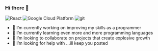 ### Hi there 👋


<img style="display: inline" alt="React" src="https://img.shields.io/badge/-React-45b8d8?style=flat-square&logo=react&logoColor=white" />
 <img style="display: inline" alt="Google Cloud Platform" src="https://img.shields.io/badge/-Google_Cloud_Platform-1a73e8?style=flat-square&logo=google-cloud&logoColor=white" />
 <img style="display: inline" alt="git" src="https://img.shields.io/badge/-Git-F05032?style=flat-square&logo=git&logoColor=white" />

 
- 🔭 I’m currently working on improving my skills as a programmer
- 🌱 I’m currently learning even more and more programming languages
- 👯 I’m looking to collaborate on projects that create explosive growth
- 🤔 I’m looking for help with ...ill keep you posted



